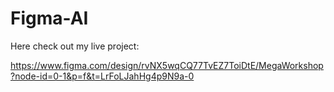 # Figma-AI
Here check out my live project:

https://www.figma.com/design/rvNX5wqCQ77TvEZ7ToiDtE/MegaWorkshop?node-id=0-1&p=f&t=LrFoLJahHg4p9N9a-0
